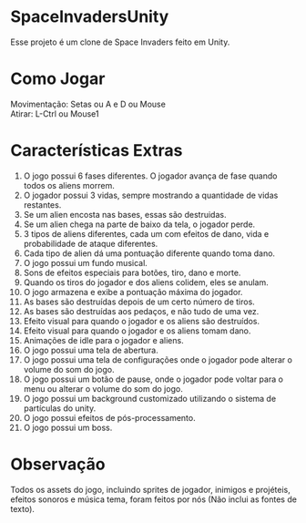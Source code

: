 # SpaceInvadersUnity

Esse projeto é um clone de Space Invaders feito em Unity.

# Como Jogar

Movimentação: Setas ou A e D ou Mouse <br/>
Atirar: L-Ctrl ou Mouse1

# Características Extras

1. O jogo possui 6 fases diferentes. O jogador avança de fase quando todos os aliens morrem.
2. O jogador possui 3 vidas, sempre mostrando a quantidade de vidas restantes.
3. Se um alien encosta nas bases, essas são destruidas.
4. Se um alien chega na parte de baixo da tela, o jogador perde.
5. 3 tipos de aliens diferentes, cada um com efeitos de dano, vida e probabilidade de ataque diferentes. 
6. Cada tipo de alien dá uma pontuação diferente quando toma dano.
7. O jogo possui um fundo musical.
8. Sons de efeitos especiais para botões, tiro, dano e morte.
9. Quando os tiros do jogador e dos aliens colidem, eles se anulam.
10. O jogo armazena e exibe a pontuação máxima do jogador.
11. As bases são destruídas depois de um certo número de tiros.
12. As bases são destruídas aos pedaços, e não tudo de uma vez.
13. Efeito visual para quando o jogador e os aliens são destruídos.
14. Efeito visual para quando o jogador e os aliens tomam dano.
15. Animações de idle para o jogador e aliens.
16. O jogo possui uma tela de abertura.
17. O jogo possui uma tela de configurações onde o jogador pode alterar o volume do som do jogo.
18. O jogo possui um botão de pause, onde o jogador pode voltar para o menu ou alterar o volume do som do jogo.
19. O jogo possui um background customizado utilizando o sistema de partículas do unity.
20. O jogo possui efeitos de pós-processamento.
21. O jogo possui um boss.

# Observação

Todos os assets do jogo, incluindo sprites de jogador, inimigos e projéteis, efeitos sonoros e música tema, foram feitos por nós (Não inclui as fontes de texto).
